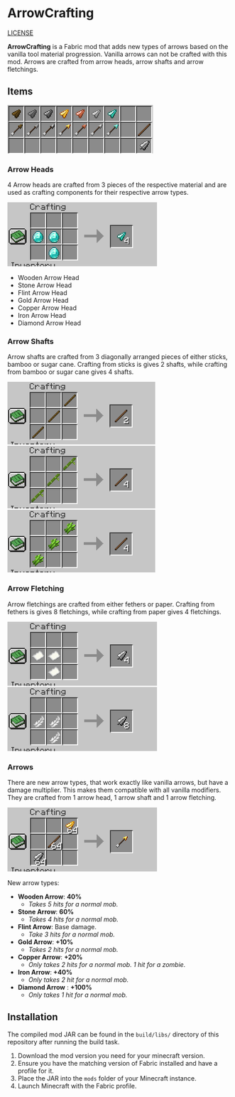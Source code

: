 # ArrowCrafting

[LICENSE](LICENSE.md)

**ArrowCrafting** is a Fabric mod that adds new types of arrows based on the vanilla tool material progression.
Vanilla arrows can not be crafted with this mod.
Arrows are crafted from arrow heads, arrow shafts and arrow fletchings.

## Items

![](images/items.png)

### Arrow Heads
4 Arrow heads are crafted from 3 pieces of the respective material and are used as crafting components for their respective arrow types.

![](images/crafting_diamond_head.png)

- Wooden Arrow Head
- Stone Arrow Head
- Flint Arrow Head
- Gold Arrow Head
- Copper Arrow Head
- Iron Arrow Head
- Diamond Arrow Head

### Arrow Shafts
Arrow shafts are crafted from 3 diagonally arranged pieces of either sticks, bamboo or sugar cane.
Crafting from sticks is gives 2 shafts, while crafting from bamboo or sugar cane gives 4 shafts.

![](images/crafting_shaft_a.png) ![](images/crafting_shaft_b.png) ![](images/crafting_shaft_c.png)

### Arrow Fletching
Arrow fletchings are crafted from either fethers or paper.
Crafting from fethers is gives 8 fletchings, while crafting from paper gives 4 fletchings.

![](images/crafting_fletching_a.png) ![](images/crafting_fletching_b.png)


### Arrows
There are new arrow types, that work exactly like vanilla arrows, but have a damage multiplier.
This makes them compatible with all vanilla modifiers.
They are crafted from 1 arrow head, 1 arrow shaft and 1 arrow fletching.

![](images/crafting_golden_arrow.png)

New arrow types:
- **Wooden Arrow**: **40%** 
    - *Takes 5 hits for a normal mob.*
- **Stone Arrow**: **60%** 
    - *Takes 4 hits for a normal mob.*
- **Flint Arrow**: Base damage. 
    - *Take 3 hits for a normal mob.*
- **Gold Arrow**: **+10%** 
    - *Takes 2 hits for a normal mob.*
- **Copper Arrow**: **+20%** 
    - *Only takes 2 hits for a normal mob. 1 hit for a zombie.*
- **Iron Arrow**: **+40%** 
    - *Only takes 2 hit for a normal mob.*
- **Diamond Arrow** : **+100%** 
    - *Only takes 1 hit for a normal mob.*


## Installation

The compiled mod JAR can be found in the `build/libs/` directory of this repository after running the build task.

1. Download the mod version you need for your minecraft version.
2. Ensure you have the matching version of Fabric installed and have a profile for it.
3. Place the JAR into the `mods` folder of your Minecraft instance.  
4. Launch Minecraft with the Fabric profile. 